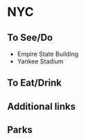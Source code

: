 # NYC


## To See/Do

* Empire State Building
* Yankee Stadium

## To Eat/Drink



## Additional links


## Parks 

